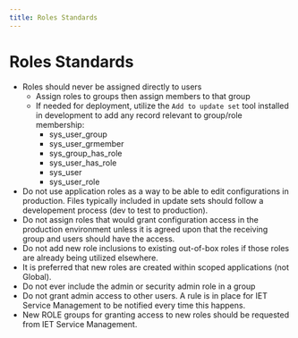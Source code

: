 ```yaml
---
title: Roles Standards
---
```


# Roles Standards
* Roles should never be assigned directly to users
    - Assign roles to groups then assign members to that group
    - If needed for deployment, utilize the `Add to update set` tool installed in development to add any record relevant to group/role membership:
        - sys_user_group
        - sys_user_grmember
        - sys_group_has_role
        - sys_user_has_role
        - sys_user
        - sys_user_role
* Do not use application roles as a way to be able to edit configurations in production. Files typically included in update sets should follow a developement process (dev to test to production).
* Do not assign roles that would grant configuration access in the production environment unless it is agreed upon that the receiving group and users should have the access.
* Do not add new role inclusions to existing out-of-box roles if those roles are already being utilized elsewhere.
* It is preferred that new roles are created within scoped applications (not Global).
* Do not ever include the admin or security admin role in a group
* Do not grant admin access to other users. A rule is in place for IET Service Management to be notified every time this happens.
* New ROLE groups for granting access to new roles should be requested from IET Service Management.
